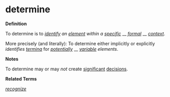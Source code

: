 # determine

**Definition**

To determine is to [_identify_](https://github.com/gcassel/Modular-Organization-Terminology/blob/master/terms/identify.md) _an_ [_element_](https://github.com/gcassel/Modular-Organization-Terminology/blob/master/terms/element.md) _within a_ [_specific_](https://github.com/gcassel/Modular-Organization-Terminology/blob/master/terms/specific.md) __ [_formal_](https://github.com/gcassel/Modular-Organization-Terminology/blob/master/terms/formal.md) __ [_context_](https://github.com/gcassel/Modular-Organization-Terminology/blob/master/terms/context.md).

More precisely (and literally): To determine either implicitly or explicitly _identifies_ [_termina_](https://github.com/gcassel/Modular-Organization-Terminology/blob/master/terms/terminus.md) for [_potentially_](https://github.com/gcassel/Modular-Organization-Terminology/blob/master/terms/potential.md) __ [_variable_](https://github.com/gcassel/Modular-Organization-Terminology/blob/master/terms/variable.md) _elements_.

**Notes**

To determine may or may _not_ create [significant](https://github.com/gcassel/Modular-Organization-Terminology/blob/master/terms/significance.md) [decisions](https://github.com/gcassel/Modular-Organization-Terminology/blob/master/terms/decide.md).

**Related Terms**

[_recognize_](https://github.com/gcassel/Modular-Organization-Terminology/blob/master/terms/recognize.md)

